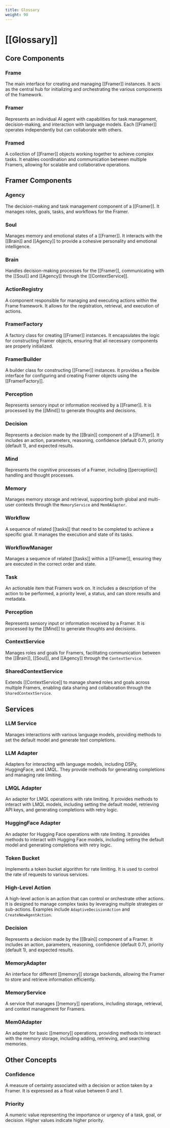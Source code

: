 ```yaml
---
title: Glossary
weight: 90
---
```


# [[Glossary]]

## Core Components

### Frame

The main interface for creating and managing [[Framer]] instances. It acts as the central hub for initializing and orchestrating the various components of the framework.

### Framer

Represents an individual AI agent with capabilities for task management, decision-making, and interaction with language models. Each [[Framer]] operates independently but can collaborate with others.

### Framed

A collection of [[Framer]] objects working together to achieve complex tasks. It enables coordination and communication between multiple Framers, allowing for scalable and collaborative operations.

## Framer Components

### Agency

The decision-making and task management component of a [[Framer]]. It manages roles, goals, tasks, and workflows for the Framer.

### Soul

Manages memory and emotional states of a [[Framer]]. It interacts with the [[Brain]] and [[Agency]] to provide a cohesive personality and emotional intelligence.

### Brain

Handles decision-making processes for the [[Framer]], communicating with the [[Soul]] and [[Agency]] through the [[ContextService]].

### ActionRegistry

A component responsible for managing and executing actions within the Frame framework. It allows for the registration, retrieval, and execution of actions.

### FramerFactory

A factory class for creating [[Framer]] instances. It encapsulates the logic for constructing Framer objects, ensuring that all necessary components are properly initialized.

### FramerBuilder

A builder class for constructing [[Framer]] instances. It provides a flexible interface for configuring and creating Framer objects using the [[FramerFactory]].

### Perception

Represents sensory input or information received by a [[Framer]]. It is processed by the [[Mind]] to generate thoughts and decisions.

### Decision

Represents a decision made by the [[Brain]] component of a [[Framer]]. It includes an action, parameters, reasoning, confidence (default 0.7), priority (default 1), and expected results.

### Mind

Represents the cognitive processes of a Framer, including [[perception]] handling and thought processes.

### Memory

Manages memory storage and retrieval, supporting both global and multi-user contexts through the `MemoryService` and `Mem0Adapter`.

### Workflow

A sequence of related [[tasks]] that need to be completed to achieve a specific goal. It manages the execution and state of its tasks.

### WorkflowManager

Manages a sequence of related [[tasks]] within a [[Framer]], ensuring they are executed in the correct order and state.

### Task

An actionable item that Framers work on. It includes a description of the action to be performed, a priority level, a status, and can store results and metadata.

### Perception

Represents sensory input or information received by a Framer. It is processed by the [[Mind]] to generate thoughts and decisions.

### ContextService

Manages roles and goals for Framers, facilitating communication between the [[Brain]], [[Soul]], and [[Agency]] through the `ContextService`.

### SharedContextService

Extends [[ContextService]] to manage shared roles and goals across multiple Framers, enabling data sharing and collaboration through the `SharedContextService`.

## Services

### LLM Service

Manages interactions with various language models, providing methods to set the default model and generate text completions.

### LLM Adapter

Adapters for interacting with language models, including DSPy, HuggingFace, and LMQL. They provide methods for generating completions and managing rate limiting.

### LMQL Adapter

An adapter for LMQL operations with rate limiting. It provides methods to interact with LMQL models, including setting the default model, retrieving API keys, and generating completions with retry logic.

### HuggingFace Adapter

An adapter for Hugging Face operations with rate limiting. It provides methods to interact with Hugging Face models, including setting the default model and generating completions with retry logic.

### Token Bucket

Implements a token bucket algorithm for rate limiting. It is used to control the rate of requests to various services.

### High-Level Action

A high-level action is an action that can control or orchestrate other actions. It is designed to manage complex tasks by leveraging multiple strategies or sub-actions. Examples include `AdaptiveDecisionAction` and `CreateNewAgentAction`.

### Decision

Represents a decision made by the [[Brain]] component of a Framer. It includes an action, parameters, reasoning, confidence (default 0.7), priority (default 1), and expected results.

### MemoryAdapter

An interface for different [[memory]] storage backends, allowing the Framer to store and retrieve information efficiently.

### MemoryService

A service that manages [[memory]] operations, including storage, retrieval, and context management for Framers.

### Mem0Adapter

An adapter for basic [[memory]] operations, providing methods to interact with the memory storage, including adding, retrieving, and searching memories.

## Other Concepts

### Confidence

A measure of certainty associated with a decision or action taken by a Framer. It is expressed as a float value between 0 and 1.

### Priority

A numeric value representing the importance or urgency of a task, goal, or decision. Higher values indicate higher priority.
